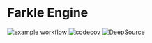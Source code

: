 # Farkle Engine
[![example workflow](https://github.com/collincunn/farkle/actions/workflows/unit-tests.yml/badge.svg)](https://github.com/collincunn/farkle/actions/workflows/unit-tests.yml)
[![codecov](https://codecov.io/gh/collincunn/farkle/branch/master/graph/badge.svg?token=o4J9b8uUj8)](https://codecov.io/gh/collincunn/farkle)
[![DeepSource](https://app.deepsource.com/gh/collincunn/farkle.svg/?label=active+issues&show_trend=true&token=HBN0s4bLWOcjiupFha3C0-Nv)](https://app.deepsource.com/gh/collincunn/farkle/?ref=repository-badge)
